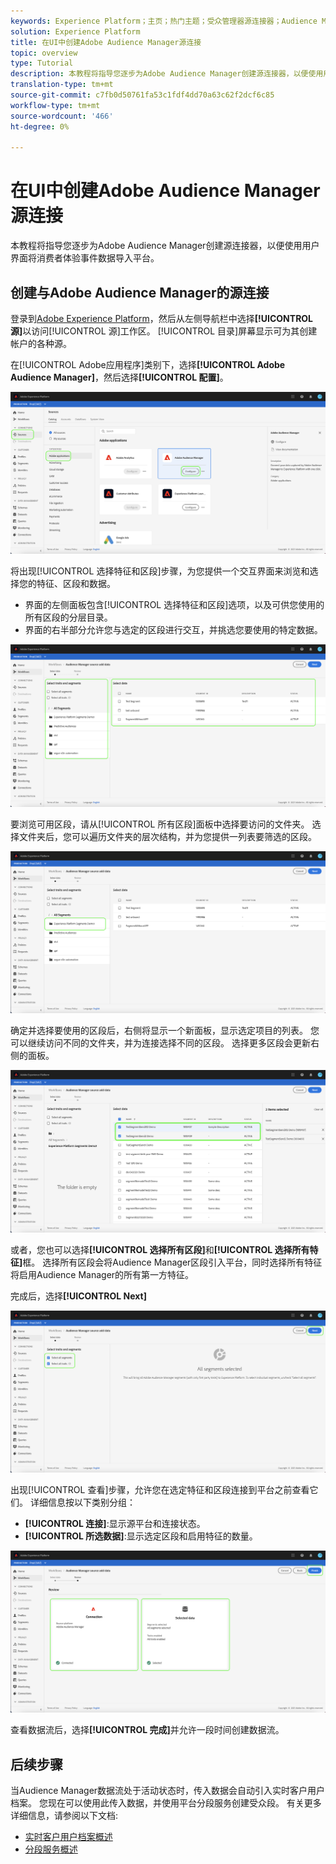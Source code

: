 ```yaml
---
keywords: Experience Platform；主页；热门主题；受众管理器源连接器；Audience Manager;受众管理器连接器
solution: Experience Platform
title: 在UI中创建Adobe Audience Manager源连接
topic: overview
type: Tutorial
description: 本教程将指导您逐步为Adobe Audience Manager创建源连接器，以便使用用户界面将消费者体验事件数据导入平台。
translation-type: tm+mt
source-git-commit: c7fb0d50761fa53c1fdf4dd70a63c62f2dcf6c85
workflow-type: tm+mt
source-wordcount: '466'
ht-degree: 0%

---
```



# 在UI中创建Adobe Audience Manager源连接

本教程将指导您逐步为Adobe Audience Manager创建源连接器，以便使用用户界面将消费者体验事件数据导入平台。

## 创建与Adobe Audience Manager的源连接

登录到[Adobe Experience Platform](https://platform.adobe.com)，然后从左侧导航栏中选择&#x200B;**[!UICONTROL 源]**&#x200B;以访问[!UICONTROL 源]工作区。 [!UICONTROL 目录]屏幕显示可为其创建帐户的各种源。

在[!UICONTROL Adobe应用程序]类别下，选择&#x200B;**[!UICONTROL Adobe Audience Manager]**，然后选择&#x200B;**[!UICONTROL 配置]**。

![目录](../../../../images/tutorials/create/aam/catalog.png)

将出现[!UICONTROL 选择特征和区段]步骤，为您提供一个交互界面来浏览和选择您的特征、区段和数据。

* 界面的左侧面板包含[!UICONTROL 选择特征和区段]选项，以及可供您使用的所有区段的分层目录。
* 界面的右半部分允许您与选定的区段进行交互，并挑选您要使用的特定数据。

![添加数据](../../../../images/tutorials/create/aam/add-data.png)

要浏览可用区段，请从[!UICONTROL 所有区段]面板中选择要访问的文件夹。 选择文件夹后，您可以遍历文件夹的层次结构，并为您提供一列表要筛选的区段。

![segment-folder](../../../../images/tutorials/create/aam/segment-folder.png)

确定并选择要使用的区段后，右侧将显示一个新面板，显示选定项目的列表。 您可以继续访问不同的文件夹，并为连接选择不同的区段。 选择更多区段会更新右侧的面板。

![select-data](../../../../images/tutorials/create/aam/select-data.png)

或者，您也可以选择&#x200B;**[!UICONTROL 选择所有区段]**&#x200B;和&#x200B;**[!UICONTROL 选择所有特征]**&#x200B;框。 选择所有区段会将Audience Manager区段引入平台，同时选择所有特征将启用Audience Manager的所有第一方特征。

完成后，选择&#x200B;**[!UICONTROL Next]**

![所有细分](../../../../images/tutorials/create/aam/all-segments.png)

出现[!UICONTROL 查看]步骤，允许您在选定特征和区段连接到平台之前查看它们。 详细信息按以下类别分组：

* **[!UICONTROL 连接]**:显示源平台和连接状态。
* **[!UICONTROL 所选数据]**:显示选定区段和启用特征的数量。

![审查](../../../../images/tutorials/create/aam/review.png)

查看数据流后，选择&#x200B;**[!UICONTROL 完成]**&#x200B;并允许一段时间创建数据流。

## 后续步骤

当Audience Manager数据流处于活动状态时，传入数据会自动引入实时客户用户档案。 您现在可以使用此传入数据，并使用平台分段服务创建受众段。 有关更多详细信息，请参阅以下文档:

* [实时客户用户档案概述](../../../../../profile/home.md)
* [分段服务概述](../../../../../segmentation/home.md)